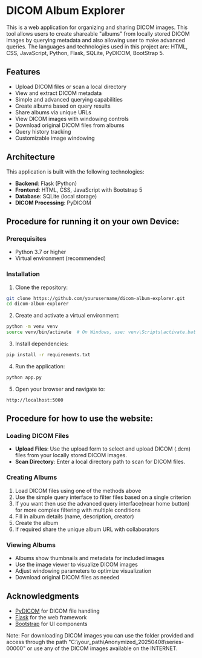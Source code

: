 # DICOM Album Explorer

This is a web application for organizing and sharing DICOM images. This tool allows users to create shareable "albums" from locally stored DICOM images by querying metadata and also allowing user to make advanced queries. The languages and technologies used in this project are: HTML, CSS, JavaScript, Python, Flask, SQLite, PyDICOM, BootStrap 5.

## Features

- Upload DICOM files or scan a local directory
- View and extract DICOM metadata
- Simple and advanced querying capabilities
- Create albums based on query results
- Share albums via unique URLs
- View DICOM images with windowing controls
- Download original DICOM files from albums
- Query history tracking
- Customizable image windowing

## Architecture

This application is built with the following technologies:
- **Backend**: Flask (Python)
- **Frontend**: HTML, CSS, JavaScript with Bootstrap 5
- **Database**: SQLite (local storage)
- **DICOM Processing**: PyDICOM

## Procedure for running it on your own Device:

### Prerequisites

- Python 3.7 or higher
- Virtual environment (recommended)

### Installation

1. Clone the repository:
```bash
git clone https://github.com/yourusername/dicom-album-explorer.git
cd dicom-album-explorer
```

2. Create and activate a virtual environment:
```bash
python -m venv venv
source venv/bin/activate  # On Windows, use: venv\Scripts\activate.bat
```

3. Install dependencies:
```bash
pip install -r requirements.txt
```

4. Run the application:
```bash
python app.py
```

5. Open your browser and navigate to:
```
http://localhost:5000
```

## Procedure for how to use the website: 

### Loading DICOM Files

- **Upload Files**: Use the upload form to select and upload DICOM (.dcm) files from your locally stored DICOM images.
- **Scan Directory**: Enter a local directory path to scan for DICOM files.

### Creating Albums

1. Load DICOM files using one of the methods above
2. Use the simple query interface to filter files based on a single criterion
3. If you want then use the advanced query interface(near home button) for more complex filtering with multiple conditions
4. Fill in album details (name, description, creator)
5. Create the album
6. If required share the unique album URL with collaborators

### Viewing Albums

- Albums show thumbnails and metadata for included images
- Use the image viewer to visualize DICOM images
- Adjust windowing parameters to optimize visualization
- Download original DICOM files as needed


## Acknowledgments

- [PyDICOM](https://pydicom.github.io/) for DICOM file handling
- [Flask](https://flask.palletsprojects.com/) for the web framework
- [Bootstrap](https://getbootstrap.com/) for UI components

Note: For downloading DICOM images you can use the folder provided and access through the path "C:\your_path\Anonymized_20250408\series-00000" or use any of the DICOM images available on the INTERNET.